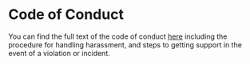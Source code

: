 # Code of Conduct

You can find the full text of the code of conduct [here](../CODE_OF_CONDUCT.md) including the procedure for handling harassment, and steps to getting support in the event of a violation or incident. 
